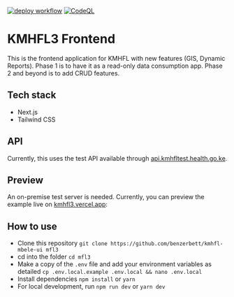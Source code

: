 [![deploy workflow](https://github.com/ertush/kmhfl-upgrade-alpha-ui/actions/workflows/deploy.yml/badge.svg)](https://github.com/ertush/kmhfl-upgrade-alpha-ui/actions/workflows/deploy.yml)
[![CodeQL](https://github.com/ertush/kmhfl-upgrade-alpha-ui/actions/workflows/github-code-scanning/codeql/badge.svg)](https://github.com/ertush/kmhfl-upgrade-alpha-ui/actions/workflows/github-code-scanning/codeql)
# KMHFL3 Frontend

This is the frontend application for KMHFL with new features (GIS, Dynamic Reports). Phase 1 is to have it as a read-only data consumption app. Phase 2 and beyond is to add CRUD features.

## Tech stack

- Next.js
- Tailwind CSS

## API

Currently, this uses the test API available through [api.kmhfltest.health.go.ke](https://api.kmhfltest.health.go.ke).

## Preview

An on-premise test server is needed. Currently, you can preview the example live on [kmhfl3.vercel.app](https://kmhfl3.vercel.app):

## How to use

- Clone this repository ```git clone https://github.com/benzerbett/kmhfl-mbele-ui mfl3```
- cd into the folder ```cd mfl3```
- Make a copy of the ```.env``` file and add your environment variables as detailed ```cp .env.local.example .env.local && nano .env.local```
- Install dependencies ```npm install``` or ```yarn```
- For local development, run ```npm run dev``` or ```yarn dev```


